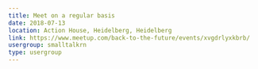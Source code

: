 ```yaml
---
title: Meet on a regular basis
date: 2018-07-13
location: Action House, Heidelberg, Heidelberg
link: https://www.meetup.com/back-to-the-future/events/xvgdrlyxkbrb/
usergroup: smalltalkrn
type: usergroup
---
```

